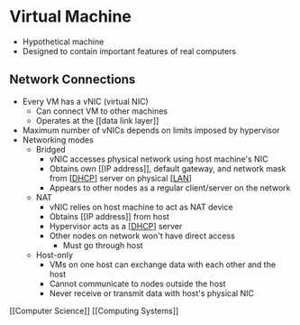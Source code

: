 # Virtual Machine

- Hypothetical machine
- Designed to contain important features of real computers

## Network Connections

- Every VM has a vNIC (virtual NIC)
  - Can connect VM to other machines
  - Operates at the [[data link layer]]
- Maximum number of vNICs depends on limits imposed by hypervisor
- Networking modes
  - Bridged
    - vNIC accesses physical network using host machine's NIC
    - Obtains own [[IP address]], default gateway, and network mask from [[DHCP]] server on physical [[LAN]]
    - Appears to other nodes as a regular client/server on the network
  - NAT
    - vNIC relies on host machine to act as NAT device
    - Obtains [[IP address]] from host
    - Hypervisor acts as a [[DHCP]] server
    - Other nodes on network won't have direct access
      - Must go through host
  - Host-only
    - VMs on one host can exchange data with each other and the host
    - Cannot communicate to nodes outside the host
    - Never receive or transmit data with host's physical NIC

[[Computer Science]] [[Computing Systems]]

[//begin]: # "Autogenerated link references for markdown compatibility"
[data-link-layer]: data-link-layer "Data Link Layer (Layer 2)"
[ip-address]: ip-address "IP Address"
[dhcp]: dhcp "DHCP"
[lan]: lan "LAN (Local Area Network)"
[computer-science]: computer-science "Computer Science"
[computing-systems]: computing-systems "Computing Systems"
[//end]: # "Autogenerated link references"